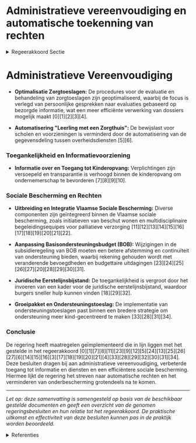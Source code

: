 # Administratieve vereenvoudiging en automatische toekenning van rechten

<details>
        <summary>Regeerakkoord Sectie </summary>
        <p>2.2.4 Administratieve vereenvoudiging en automatische toekenning van rechten Er bestaan vandaag een groot aantal sociale tegemoetkomingen en voordelen op lokaal en Vlaams niveau. Maar deze voor-delen zijn vaak niet gekend, de aanvraag-procedures te complex of de aanvraag-formulieren moeilijk leesbaar. Daarom zetten we in op een helder taalge-bruik, een duidelijke informatiestroom, proactieve informering, administratieve vereenvoudiging en automatische rechten-toekenning waar mogelijk in de strijd tegen onderbescherming.. Door de versterking van de regiefunctie via de lokale gezinscoaches bij de lokale besturen vermijden we dat de meest kwets-bare groepen hun recht op sociale voordelen niet kennen en dus niet opnemen. </p>
        </details> 

# Administratieve Vereenvoudiging

- **Optimalisatie Zorgtoeslagen:** De procedures voor de evaluatie en behandeling van zorgtoeslagen zijn geoptimaliseerd, waarbij de focus is verlegd van persoonlijke gesprekken naar evaluaties gebaseerd op bezorgde informatie, wat een meer efficiënte verwerking van dossiers mogelijk maakt \[0\]\[1\]\[2\]\[3\]\[4\].

- **Automatisering "Leerling met een Zorgthuis":** De bewijslast voor scholen en voorzieningen is verminderd door de automatisering van de gegevensdeling tussen overheidsdiensten \[5\]\[6\].

### Toegankelijkheid en Informatievoorziening

- **Informatie over en Toegang tot Kinderopvang:** Verplichtingen zijn versoepeld en transparantie is verhoogd binnen de kinderopvang om ondernemerschap te bevorderen \[7\]\[8\]\[9\]\[10\].

### Sociale Bescherming en Rechten

- **Uitbreiding en Integratie Vlaamse Sociale Bescherming:** Diverse componenten zijn geïntegreerd binnen de Vlaamse sociale bescherming, zoals initiatieven van beschut wonen en multidisciplinaire begeleidingsequipes voor palliatieve verzorging \[11\]\[12\]\[13\]\[14\]\[15\]\[16\]\[17\]\[18\]\[19\]\[20\]\[21\]\[22\].

- **Aanpassing Basisondersteuningsbudget (BOB):** Wijzigingen in de subsidieregeling van BOB moeten een betere afstemming en continuïteit van ondersteuning bieden, waarbij rekening gehouden wordt met veranderende bevoegdheden en budgettaire uitdagingen \[23\]\[24\]\[25\]\[26\]\[27\]\[20\]\[28\]\[29\]\[30\]\[31\].

- **Juridische Eerstelijnsbijstand:** De toegankelijkheid is vergroot door het invoeren van een kader voor de juridische eerstelijnsbijstand, waardoor burgers sneller hulp kunnen vinden \[18\]\[29\]\[32\].

- **Groeipakket en Ondersteuningstoeslag:** De implementatie van ondersteuningstoeslagen past binnen een bredere strategie om ondersteuning meer kind-gecentreerd te maken \[33\]\[28\]\[31\]\[34\].

### Conclusie

De regering heeft maatregelen geïmplementeerd die in lijn liggen met het gestelde in het regeerakkoord \[0\]\[1\]\[7\]\[8\]\[11\]\[23\]\[9\]\[12\]\[5\]\[24\]\[13\]\[25\]\[26\]\[27\]\[6\]\[14\]\[15\]\[16\]\[3\]\[17\]\[18\]\[19\]\[20\]\[21\]\[4\]\[33\]\[28\]\[29\]\[32\]\[30\]\[31\]\[34\]. Deze besluiten dragen bij aan administratieve vereenvoudiging, verbeterde toegang tot informatie en diensten en een efficiëntere sociale bescherming. Hiermee lijkt de regering het streven naar automatische rechten en het verminderen van onderbescherming grotendeels na te komen.

---

*Let op: deze samenvatting is samengesteld op basis van de beschikbaar gestelde documenten en geeft een overzicht van de genomen regeringsbesluiten en hun relatie tot het regeerakkoord. De praktische uitkomst en effectiviteit van deze besluiten kunnen pas in de praktijk worden beoordeeld.*

<details>
        <summary> Referenties</summary>
        **[\[0\]](https://beslissingenvlaamseregering.vlaanderen.be/?search=Optimalisatie%20aanvragen%20en%20behandelen%20van%20de%20zorgtoeslag%3A%20wijzigingsbesluit&dateOption=select&startDate=2023-12-15T09%3A00%3A00Z&endDate=2023-12-15T09%3A00%3A00Z)** : **(2023-12-15)** Optimalisatie aanvragen en behandelen van de zorgtoeslag: wijzigingsbesluit 

**[\[1\]](https://beslissingenvlaamseregering.vlaanderen.be/?search=Vereenvoudigde%20procedure%20zorgtoeslag&dateOption=select&startDate=2022-06-17T09%3A00%3A00Z&endDate=2022-06-17T09%3A00%3A00Z)** : **(2022-06-17)** Vereenvoudigde procedure zorgtoeslag 

**[\[2\]](https://beslissingenvlaamseregering.vlaanderen.be/?search=Vereenvoudigde%20procedure%20zorgtoeslag&dateOption=select&startDate=2022-06-03T08%3A00%3A00Z&endDate=2022-06-03T08%3A00%3A00Z)** : **(2022-06-03)** Vereenvoudigde procedure zorgtoeslag 

**[\[3\]](https://beslissingenvlaamseregering.vlaanderen.be/?search=%20Procedure%20verkrijgen%20zorgtoeslag%3A%20wijzigingsbesluit&dateOption=select&startDate=2021-12-10T09%3A00%3A00Z&endDate=2021-12-10T09%3A00%3A00Z)** : **(2021-12-10)**  Procedure verkrijgen zorgtoeslag: wijzigingsbesluit 

**[\[4\]](https://beslissingenvlaamseregering.vlaanderen.be/?search=%20Procedure%20verkrijgen%20zorgtoeslag%3A%20wijzigingsbesluit&dateOption=select&startDate=2022-01-28T09%3A00%3A00Z&endDate=2022-01-28T09%3A00%3A00Z)** : **(2022-01-28)**  Procedure verkrijgen zorgtoeslag: wijzigingsbesluit 

**[\[5\]](https://beslissingenvlaamseregering.vlaanderen.be/?search=Automatisering%20bewijslast%20%27leerling%20met%20een%20zorgthuis%27&dateOption=select&startDate=2022-12-02T09%3A00%3A00Z&endDate=2022-12-02T09%3A00%3A00Z)** : **(2022-12-02)** Automatisering bewijslast 'leerling met een zorgthuis' 

**[\[6\]](https://beslissingenvlaamseregering.vlaanderen.be/?search=Automatisering%20bewijslast%20%27leerling%20met%20een%20zorgthuis%27%20bij%20berekening%20omkadering%20en%20werkingsbudget&dateOption=select&startDate=2023-02-10T09%3A00%3A00Z&endDate=2023-02-10T09%3A00%3A00Z)** : **(2023-02-10)** Automatisering bewijslast 'leerling met een zorgthuis' bij berekening omkadering en werkingsbudget 

**[\[7\]](https://beslissingenvlaamseregering.vlaanderen.be/?search=Sociaal%20ondernemerschap%20in%20de%20sector%20kinderopvang%3A%20afschaffen%20verplichtingen&dateOption=select&startDate=2020-04-10T08%3A00%3A00Z&endDate=2020-04-10T08%3A00%3A00Z)** : **(2020-04-10)** Sociaal ondernemerschap in de sector kinderopvang: afschaffen verplichtingen 

**[\[8\]](https://beslissingenvlaamseregering.vlaanderen.be/?search=Sociaal%20ondernemerschap%20in%20de%20sector%20kinderopvang%3A%20afschaffen%20verplichtingen&dateOption=select&startDate=2020-03-20T09%3A00%3A00Z&endDate=2020-03-20T09%3A00%3A00Z)** : **(2020-03-20)** Sociaal ondernemerschap in de sector kinderopvang: afschaffen verplichtingen 

**[\[9\]](https://beslissingenvlaamseregering.vlaanderen.be/?search=Sociaal%20ondernemerschap%20in%20de%20welzijnssector%3A%20groeipad&dateOption=select&startDate=2020-03-06T09%3A00%3A00Z&endDate=2020-03-06T09%3A00%3A00Z)** : **(2020-03-06)** Sociaal ondernemerschap in de welzijnssector: groeipad 

**[\[10\]](https://beslissingenvlaamseregering.vlaanderen.be/?search=Convenanten%20tussen%20de%20Vlaamse%20overheid%20en%20de%20grootsteden%20betreffende%20de%20procedure%20voor%20de%20toekenning%20van%20subsidies%20in%20de%20kinderopvang%20van%20baby%E2%80%99s%20en%20peuters&dateOption=select&startDate=2020-12-18T09%3A00%3A00Z&endDate=2020-12-18T09%3A00%3A00Z)** : **(2020-12-18)** Convenanten tussen de Vlaamse overheid en de grootsteden betreffende de procedure voor de toekenning van subsidies in de kinderopvang van baby’s en peuters 

**[\[11\]](https://beslissingenvlaamseregering.vlaanderen.be/?search=Vlaamse%20sociale%20bescherming%3A%20integratie%20initiatieven%20beschut%20wonen%2C%20multidisciplinaire%20begeleidingsequipes%20palliatieve%20verzorging%20en%20rolstoeladviesteams&dateOption=select&startDate=2023-07-14T08%3A00%3A00Z&endDate=2023-07-14T08%3A00%3A00Z)** : **(2023-07-14)** Vlaamse sociale bescherming: integratie initiatieven beschut wonen, multidisciplinaire begeleidingsequipes palliatieve verzorging en rolstoeladviesteams 

**[\[12\]](https://beslissingenvlaamseregering.vlaanderen.be/?search=Vlaamse%20sociale%20bescherming%3A%20integratie%20initiatieven%20beschut%20wonen%2C%20multidisciplinaire%20begeleidingsequipes%20palliatieve%20verzorging%20en%20rolstoeladviesteams&dateOption=select&startDate=2023-11-10T09%3A00%3A00Z&endDate=2023-11-10T09%3A00%3A00Z)** : **(2023-11-10)** Vlaamse sociale bescherming: integratie initiatieven beschut wonen, multidisciplinaire begeleidingsequipes palliatieve verzorging en rolstoeladviesteams 

**[\[13\]](https://beslissingenvlaamseregering.vlaanderen.be/?search=Vlaamse%20sociale%20bescherming%3A%20integratie%20initiatieven%20beschut%20wonen%2C%20multidisciplinaire%20begeleidingsequipes%20palliatieve%20verzorging%20en%20rolstoeladviesteams&dateOption=select&startDate=2023-12-22T09%3A00%3A00Z&endDate=2023-12-22T09%3A00%3A00Z)** : **(2023-12-22)** Vlaamse sociale bescherming: integratie initiatieven beschut wonen, multidisciplinaire begeleidingsequipes palliatieve verzorging en rolstoeladviesteams 

**[\[14\]](https://beslissingenvlaamseregering.vlaanderen.be/?search=Wijziging%20uitvoeringsbesluit%20decreet%20Vlaamse%20Sociale%20Bescherming%3A%20aanpassing%20berekening%20aanvullende%20financieringen&dateOption=select&startDate=2020-05-15T08%3A00%3A00Z&endDate=2020-05-15T08%3A00%3A00Z)** : **(2020-05-15)** Wijziging uitvoeringsbesluit decreet Vlaamse Sociale Bescherming: aanpassing berekening aanvullende financieringen 

**[\[15\]](https://beslissingenvlaamseregering.vlaanderen.be/?search=Wijziging%20besluit%20lokaal%20sociaal%20beleid%3A%20subsidiekaders%20in%20overeenstemming%20brengen%20met%20gewijzigde%20bepalingen%20Vlaamse%20Codex%20Overheidsfinanci%C3%ABn&dateOption=select&startDate=2023-09-15T08%3A00%3A00Z&endDate=2023-09-15T08%3A00%3A00Z)** : **(2023-09-15)** Wijziging besluit lokaal sociaal beleid: subsidiekaders in overeenstemming brengen met gewijzigde bepalingen Vlaamse Codex Overheidsfinanciën 

**[\[16\]](https://beslissingenvlaamseregering.vlaanderen.be/?search=Wijziging%20uitvoeringsbesluit%20decreet%20Vlaamse%20Sociale%20Bescherming%3A%20aanpassing%20berekening%20aanvullende%20financieringen&dateOption=select&startDate=2020-06-26T08%3A00%3A00Z&endDate=2020-06-26T08%3A00%3A00Z)** : **(2020-06-26)** Wijziging uitvoeringsbesluit decreet Vlaamse Sociale Bescherming: aanpassing berekening aanvullende financieringen 

**[\[17\]](https://beslissingenvlaamseregering.vlaanderen.be/?search=Bevordering%20en%20ondersteuning%20Gelijkekansen-%20en%20diversiteitsbeleid%20in%20de%20Vlaamse%20administratie%3A%20wijzigingsbesluit&dateOption=select&startDate=2023-12-22T09%3A00%3A00Z&endDate=2023-12-22T09%3A00%3A00Z)** : **(2023-12-22)** Bevordering en ondersteuning Gelijkekansen- en diversiteitsbeleid in de Vlaamse administratie: wijzigingsbesluit 

**[\[18\]](https://beslissingenvlaamseregering.vlaanderen.be/?search=Juridische%20eerstelijnsbijstand%3A%20praktische%20uitwerking&dateOption=select&startDate=2021-09-03T10%3A00%3A00Z&endDate=2021-09-03T10%3A00%3A00Z)** : **(2021-09-03)** Juridische eerstelijnsbijstand: praktische uitwerking 

**[\[19\]](https://beslissingenvlaamseregering.vlaanderen.be/?search=Voorwaarden%20toekenning%20persoonlijke-assistentiebudget%20aan%20personen%20met%20een%20handicap%3A%20wegwerken%20onduidelijkheden%20en%20inconsistenties&dateOption=select&startDate=2023-12-15T09%3A00%3A00Z&endDate=2023-12-15T09%3A00%3A00Z)** : **(2023-12-15)** Voorwaarden toekenning persoonlijke-assistentiebudget aan personen met een handicap: wegwerken onduidelijkheden en inconsistenties 

**[\[20\]](https://beslissingenvlaamseregering.vlaanderen.be/?search=Wijziging%20decreet%20toelagen%20in%20het%20gezinsbeleid%3A%20Invoering%20ondersteuningstoeslag&dateOption=select&startDate=2021-07-09T08%3A00%3A00Z&endDate=2021-07-09T08%3A00%3A00Z)** : **(2021-07-09)** Wijziging decreet toelagen in het gezinsbeleid: Invoering ondersteuningstoeslag 

**[\[21\]](https://beslissingenvlaamseregering.vlaanderen.be/?search=Harmonisatiemaatregelen%20maatwerkbedrijven&dateOption=select&startDate=2022-05-06T08%3A00%3A00Z&endDate=2022-05-06T08%3A00%3A00Z)** : **(2022-05-06)** Harmonisatiemaatregelen maatwerkbedrijven 

**[\[22\]](https://beslissingenvlaamseregering.vlaanderen.be/?search=Wijziging%20uitvoeringsbesluit%20Vlaamse%20sociale%20bescherming%20%28VSB%29%3A%20verduidelijkingen%20en%20gewijzigde%20terminologie&dateOption=select&startDate=2020-10-09T08%3A00%3A00Z&endDate=2020-10-09T08%3A00%3A00Z)** : **(2020-10-09)** Wijziging uitvoeringsbesluit Vlaamse sociale bescherming (VSB): verduidelijkingen en gewijzigde terminologie 

**[\[23\]](https://beslissingenvlaamseregering.vlaanderen.be/?search=Vlaamse%20sociale%20bescherming%3A%20wijzigingen%20met%20betrekking%20tot%20basisondersteuningsbudget&dateOption=select&startDate=2020-11-20T09%3A00%3A00Z&endDate=2020-11-20T09%3A00%3A00Z)** : **(2020-11-20)** Vlaamse sociale bescherming: wijzigingen met betrekking tot basisondersteuningsbudget 

**[\[24\]](https://beslissingenvlaamseregering.vlaanderen.be/?search=Vlaamse%20sociale%20bescherming%3A%20wijziging%20basisondersteuningsbudget&dateOption=select&startDate=2020-12-23T16%3A30%3A00Z&endDate=2020-12-23T16%3A30%3A00Z)** : **(2020-12-23)** Vlaamse sociale bescherming: wijziging basisondersteuningsbudget 

**[\[25\]](https://beslissingenvlaamseregering.vlaanderen.be/?search=Vlaamse%20sociale%20bescherming%3A%20wijziging%20regeling%20basisondersteuningsbudget&dateOption=select&startDate=2020-09-25T08%3A00%3A00Z&endDate=2020-09-25T08%3A00%3A00Z)** : **(2020-09-25)** Vlaamse sociale bescherming: wijziging regeling basisondersteuningsbudget 

**[\[26\]](https://beslissingenvlaamseregering.vlaanderen.be/?search=Regels%20voor%20het%20verkrijgen%20van%20een%20ondersteuningstoeslag%20in%20kader%20van%20Groeipakket&dateOption=select&startDate=2022-12-09T09%3A00%3A00Z&endDate=2022-12-09T09%3A00%3A00Z)** : **(2022-12-09)** Regels voor het verkrijgen van een ondersteuningstoeslag in kader van Groeipakket 

**[\[27\]](https://beslissingenvlaamseregering.vlaanderen.be/?search=Regels%20voor%20het%20verkrijgen%20van%20een%20ondersteuningstoeslag%20groeipakket&dateOption=select&startDate=2022-09-02T08%3A00%3A00Z&endDate=2022-09-02T08%3A00%3A00Z)** : **(2022-09-02)** Regels voor het verkrijgen van een ondersteuningstoeslag groeipakket 

**[\[28\]](https://beslissingenvlaamseregering.vlaanderen.be/?search=Bekrachtiging%20en%20afkondiging%20decreet%20dat%20het%20decreet%20over%20de%20toelagen%20gezinsbeleid%20wijzigt%3A%20invoering%20ondersteuningstoeslag&dateOption=select&startDate=2022-10-21T08%3A00%3A00Z&endDate=2022-10-21T08%3A00%3A00Z)** : **(2022-10-21)** Bekrachtiging en afkondiging decreet dat het decreet over de toelagen gezinsbeleid wijzigt: invoering ondersteuningstoeslag 

**[\[29\]](https://beslissingenvlaamseregering.vlaanderen.be/?search=Juridische%20eerstelijnsbijstand%3A%20praktische%20uitwerking&dateOption=select&startDate=2021-10-29T09%3A15%3A00Z&endDate=2021-10-29T09%3A15%3A00Z)** : **(2021-10-29)** Juridische eerstelijnsbijstand: praktische uitwerking 

**[\[30\]](https://beslissingenvlaamseregering.vlaanderen.be/?search=Tegemoetkoming%20voor%20mobiliteitshulpmiddelen&dateOption=select&startDate=2020-10-09T08%3A00%3A00Z&endDate=2020-10-09T08%3A00%3A00Z)** : **(2020-10-09)** Tegemoetkoming voor mobiliteitshulpmiddelen 

**[\[31\]](https://beslissingenvlaamseregering.vlaanderen.be/?search=Wijziging%20decreet%20toelagen%20in%20het%20gezinsbeleid%3A%20Invoering%20ondersteuningstoeslag&dateOption=select&startDate=2022-04-22T08%3A00%3A00Z&endDate=2022-04-22T08%3A00%3A00Z)** : **(2022-04-22)** Wijziging decreet toelagen in het gezinsbeleid: Invoering ondersteuningstoeslag 

**[\[32\]](https://beslissingenvlaamseregering.vlaanderen.be/?search=Juridische%20eerstelijnsbijstand%3A%20praktische%20uitwerking&dateOption=select&startDate=2021-07-02T08%3A00%3A00Z&endDate=2021-07-02T08%3A00%3A00Z)** : **(2021-07-02)** Juridische eerstelijnsbijstand: praktische uitwerking 

**[\[33\]](https://beslissingenvlaamseregering.vlaanderen.be/?search=Wijziging%20decreet%20toelagen%20in%20het%20gezinsbeleid%3A%20Invoering%20ondersteuningstoeslag&dateOption=select&startDate=2022-01-21T09%3A00%3A00Z&endDate=2022-01-21T09%3A00%3A00Z)** : **(2022-01-21)** Wijziging decreet toelagen in het gezinsbeleid: Invoering ondersteuningstoeslag 

**[\[34\]](https://beslissingenvlaamseregering.vlaanderen.be/?search=Wijziging%20regelgeving%20in%20kader%20van%20Vlaamse%20sociale%20bescherming&dateOption=select&startDate=2020-10-30T09%3A00%3A00Z&endDate=2020-10-30T09%3A00%3A00Z)** : **(2020-10-30)** Wijziging regelgeving in kader van Vlaamse sociale bescherming 
        </details> 


